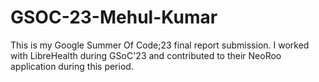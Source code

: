 # GSOC-23-Mehul-Kumar
This is my Google Summer Of Code;23 final report submission. I worked with LibreHealth during GSoC'23 and contributed to their NeoRoo application during this period.
